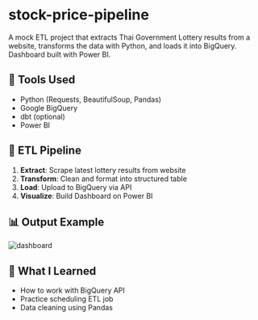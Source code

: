 # stock-price-pipeline
A mock ETL project that extracts Thai Government Lottery results from a website, transforms the data with Python, and loads it into BigQuery. Dashboard built with Power BI.

## 🔧 Tools Used
- Python (Requests, BeautifulSoup, Pandas)
- Google BigQuery
- dbt (optional)
- Power BI

## 🔄 ETL Pipeline
1. **Extract**: Scrape latest lottery results from website
2. **Transform**: Clean and format into structured table
3. **Load**: Upload to BigQuery via API
4. **Visualize**: Build Dashboard on Power BI

## 📊 Output Example
![dashboard](dashboard/screenshot.png)

## 🧠 What I Learned
- How to work with BigQuery API
- Practice scheduling ETL job
- Data cleaning using Pandas
